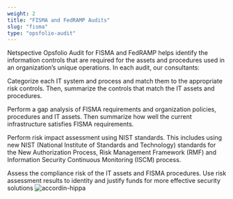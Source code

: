 ```yaml
---
weight: 2
title: "FISMA and FedRAMP Audits"
slug: "fisma"
type: "opsfolio-audit"
---
```

Netspective Opsfolio Audit for FISMA and FedRAMP helps identify the information controls that are required for the assets and procedures used in an organization’s unique operations. In each audit, our consultants:

Categorize each IT system and process and match them to the appropriate risk controls. Then, summarize the controls that match the IT assets and procedures.

Perform a gap analysis of FISMA requirements and organization policies, procedures and IT assets. Then summarize how well the current infrastructure satisfies FISMA requirements.

Perform risk impact assessment using NIST standards. This includes using new NIST (National Institute of Standards and Technology) standards for the New Authorization Process, Risk Management Framework (RMF) and Information Security Continuous Monitoring (ISCM) process.

Assess the compliance risk of the IT assets and FISMA procedures. Use risk assessment results to identity and justify funds for more effective security solutions
![accordin-hippa](img/solutions/opsfolio/fedramp-fisma.jpg#center)

